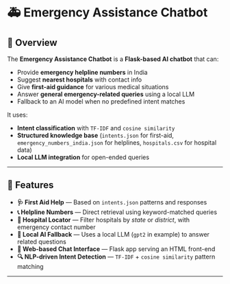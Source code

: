 # 🚑 Emergency Assistance Chatbot

## 📌 Overview
The **Emergency Assistance Chatbot** is a **Flask-based AI chatbot** that can:
- Provide **emergency helpline numbers** in India
- Suggest **nearest hospitals** with contact info
- Give **first-aid guidance** for various medical situations
- Answer **general emergency-related queries** using a local LLM
- Fallback to an AI model when no predefined intent matches

It uses:
- **Intent classification** with `TF-IDF` and `cosine similarity`
- **Structured knowledge base** (`intents.json` for first-aid, `emergency_numbers_india.json` for helplines, `hospitals.csv` for hospital data)
- **Local LLM integration** for open-ended queries

---

## 🚀 Features
- **🩺 First Aid Help** — Based on `intents.json` patterns and responses
- **📞 Helpline Numbers** — Direct retrieval using keyword-matched queries
- **🏥 Hospital Locator** — Filter hospitals by *state* or *district*, with emergency contact number
- **🤖 Local AI Fallback** — Uses a local LLM (`gpt2` in example) to answer related questions
- **💬 Web-based Chat Interface** — Flask app serving an HTML front-end
- **🔍 NLP-driven Intent Detection** — `TF-IDF` + `cosine similarity` pattern matching

---


